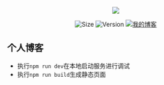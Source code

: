 <p style="text-align:center">
<img src="https://i.loli.net/2019/03/12/5c877663884de.png" >
</p>

<p style="text-align:center">
<img src="https://img.shields.io/github/repo-size/colorfulsweet/blog-web.svg" alt="Size" />
<img src="https://img.shields.io/github/package-json/v/colorfulsweet/blog-web.svg" alt="Version" />
<a target="_blank" href="https://www.colorfulsweet.site">
<img src="https://img.shields.io/badge/blog-colorfulsweet-green.svg" alt="我的博客" />
</a>
</p>

## 个人博客


+ 执行`npm run dev`在本地启动服务进行调试
+ 执行`npm run build`生成静态页面